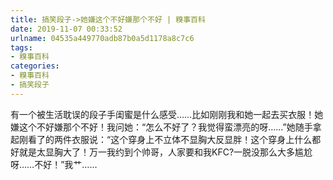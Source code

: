 ```yaml
---
title: 搞笑段子->她嫌这个不好嫌那个不好 | 糗事百科
date: 2019-11-07 00:33:52
urlname: 04535a449770adb87b0a5d1178a8c7c6
tags: 
- 糗事百科
categories:
- 糗事百科
- 搞笑段子
---
```

有一个被生活耽误的段子手闺蜜是什么感受……比如刚刚我和她一起去买衣服！她嫌这个不好嫌那个不好！我问她：“怎么不好了？我觉得蛮漂亮的呀……”她随手拿起刚看了的两件衣服说：“这个穿身上不立体不显胸大反显胖！这个穿身上什么都好就是太显胸大了！万一我约到个帅哥，人家要和我KFC?一脱没那么大多尴尬呀……不好！”我艹……


